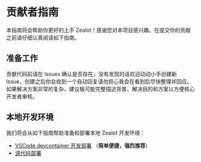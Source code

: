 # 贡献者指南

本指南将会帮助你更好的上手 Zealot！感谢您对本项目感兴趣。在提交你的贡献之前请仔细认真阅读如下指南。

## 准备工作

贡献代码前请在 Issues 确认是否存在，没有发现的话欢迎动动小手创建新 Issue，创建之后你会收到一个自动回复请勿担心我会在看到后尽快整理并回应。
如果解决方案非常的复杂，建议极可能完整描述背景、解决目的和方案以方便核心开发者审核。

## 本地开发环境

我们将会从如下指南帮助准备和部署本地 Zealot 开发环境：

- [VSCode devcontainer 开发部署](/docs/contributing-guide/local-development/devcontainer) （**简单便捷，强烈推荐**）
- [源代码部署](/docs/contributing-guide/local-development/source-code)
